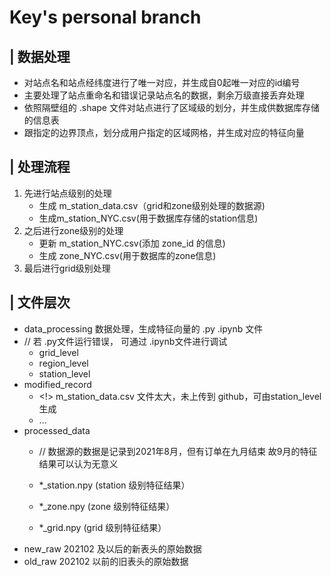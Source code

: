 # **Key's personal branch**

## | 数据处理

* 对站点名和站点经纬度进行了唯一对应，并生成自0起唯一对应的id编号
* 主要处理了站点重命名和错误记录站点名的数据，剩余万级直接丢弃处理
* 依照隔壁组的 .shape 文件对站点进行了区域级的划分，并生成供数据库存储的信息表
* 跟指定的边界顶点，划分成用户指定的区域网格，并生成对应的特征向量

## | 处理流程
 1. 先进行站点级别的处理
    * 生成 m_station_data.csv（grid和zone级别处理的数据源)
    * 生成m_station_NYC.csv(用于数据库存储的station信息)
 2. 之后进行zone级别的处理 
    * 更新 m_station_NYC.csv(添加 zone_id 的信息)
    * 生成 zone_NYC.csv(用于数据库的zone信息)
 3. 最后进行grid级别处理

 ## | 文件层次
  * data_processing 数据处理，生成特征向量的 .py .ipynb 文件
  * // 若 .py文件运行错误， 可通过 .ipynb文件进行调试
    * grid_level
    * region_level
    * station_level
  * modified_record
    * <!> m_station_data.csv 文件太大，未上传到 github，可由station_level生成
    * ...
  * processed_data
    * // 数据源的数据是记录到2021年8月，但有订单在九月结束
    故9月的特征结果可以认为无意义

    * *_station.npy (station 级别特征结果）
    * *_zone.npy    (zone 级别特征结果）
    * *_grid.npy    (grid 级别特征结果）
  * new_raw 202102 及以后的新表头的原始数据
  * old_raw 202102 以前的旧表头的原始数据
